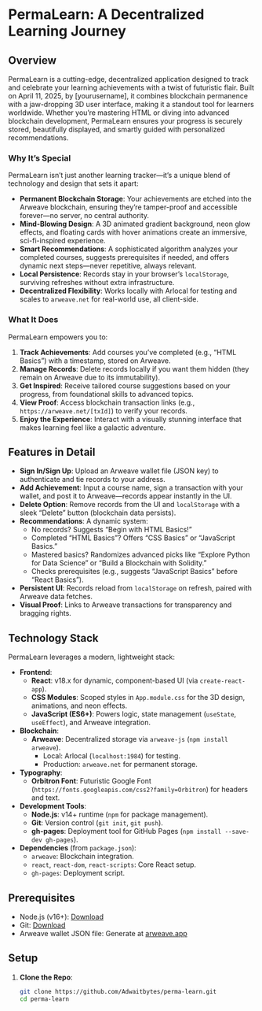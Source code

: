 # PermaLearn: A Decentralized Learning Journey

## Overview
PermaLearn is a cutting-edge, decentralized application designed to track and celebrate your learning achievements with a twist of futuristic flair. Built on April 11, 2025, by [yourusername], it combines blockchain permanence with a jaw-dropping 3D user interface, making it a standout tool for learners worldwide. Whether you’re mastering HTML or diving into advanced blockchain development, PermaLearn ensures your progress is securely stored, beautifully displayed, and smartly guided with personalized recommendations.

### Why It’s Special
PermaLearn isn’t just another learning tracker—it’s a unique blend of technology and design that sets it apart:
- **Permanent Blockchain Storage**: Your achievements are etched into the Arweave blockchain, ensuring they’re tamper-proof and accessible forever—no server, no central authority.
- **Mind-Blowing Design**: A 3D animated gradient background, neon glow effects, and floating cards with hover animations create an immersive, sci-fi-inspired experience.
- **Smart Recommendations**: A sophisticated algorithm analyzes your completed courses, suggests prerequisites if needed, and offers dynamic next steps—never repetitive, always relevant.
- **Local Persistence**: Records stay in your browser’s `localStorage`, surviving refreshes without extra infrastructure.
- **Decentralized Flexibility**: Works locally with Arlocal for testing and scales to `arweave.net` for real-world use, all client-side.

### What It Does
PermaLearn empowers you to:
1. **Track Achievements**: Add courses you’ve completed (e.g., “HTML Basics”) with a timestamp, stored on Arweave.
2. **Manage Records**: Delete records locally if you want them hidden (they remain on Arweave due to its immutability).
3. **Get Inspired**: Receive tailored course suggestions based on your progress, from foundational skills to advanced topics.
4. **View Proof**: Access blockchain transaction links (e.g., `https://arweave.net/[txId]`) to verify your records.
5. **Enjoy the Experience**: Interact with a visually stunning interface that makes learning feel like a galactic adventure.

## Features in Detail
- **Sign In/Sign Up**: Upload an Arweave wallet file (JSON key) to authenticate and tie records to your address.
- **Add Achievement**: Input a course name, sign a transaction with your wallet, and post it to Arweave—records appear instantly in the UI.
- **Delete Option**: Remove records from the UI and `localStorage` with a sleek “Delete” button (blockchain data persists).
- **Recommendations**: A dynamic system:
  - No records? Suggests “Begin with HTML Basics!”
  - Completed “HTML Basics”? Offers “CSS Basics” or “JavaScript Basics.”
  - Mastered basics? Randomizes advanced picks like “Explore Python for Data Science” or “Build a Blockchain with Solidity.”
  - Checks prerequisites (e.g., suggests “JavaScript Basics” before “React Basics”).
- **Persistent UI**: Records reload from `localStorage` on refresh, paired with Arweave data fetches.
- **Visual Proof**: Links to Arweave transactions for transparency and bragging rights.

## Technology Stack
PermaLearn leverages a modern, lightweight stack:
- **Frontend**:
  - **React**: v18.x for dynamic, component-based UI (via `create-react-app`).
  - **CSS Modules**: Scoped styles in `App.module.css` for the 3D design, animations, and neon effects.
  - **JavaScript (ES6+)**: Powers logic, state management (`useState`, `useEffect`), and Arweave integration.
- **Blockchain**:
  - **Arweave**: Decentralized storage via `arweave-js` (`npm install arweave`).
    - Local: Arlocal (`localhost:1984`) for testing.
    - Production: `arweave.net` for permanent storage.
- **Typography**:
  - **Orbitron Font**: Futuristic Google Font (`https://fonts.googleapis.com/css2?family=Orbitron`) for headers and text.
- **Development Tools**:
  - **Node.js**: v14+ runtime (`npm` for package management).
  - **Git**: Version control (`git init`, `git push`).
  - **gh-pages**: Deployment tool for GitHub Pages (`npm install --save-dev gh-pages`).
- **Dependencies** (from `package.json`):
  - `arweave`: Blockchain integration.
  - `react`, `react-dom`, `react-scripts`: Core React setup.
  - `gh-pages`: Deployment script.

## Prerequisites
- Node.js (v16+): [Download](https://nodejs.org/)
- Git: [Download](https://git-scm.com/)
- Arweave wallet JSON file: Generate at [arweave.app](https://arweave.app/)

## Setup
1. **Clone the Repo**:
   ```bash
   git clone https://github.com/Adwaitbytes/perma-learn.git
   cd perma-learn